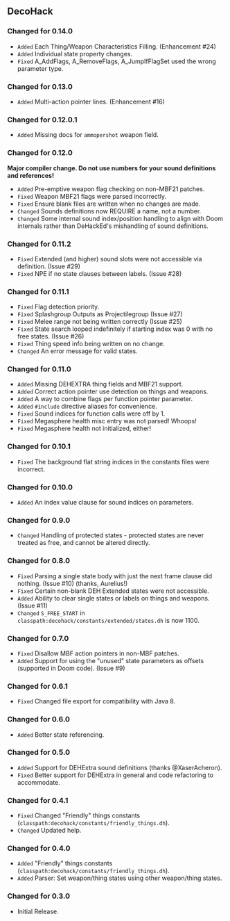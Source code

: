 DecoHack
--------

### Changed for 0.14.0

* `Added` Each Thing/Weapon Characteristics Filling. (Enhancement #24)
* `Added` Individual state property changes.
* `Fixed` A_AddFlags, A_RemoveFlags, A_JumpIfFlagSet used the wrong parameter type.


### Changed for 0.13.0

* `Added` Multi-action pointer lines. (Enhancement #16)


### Changed for 0.12.0.1

* `Added` Missing docs for `ammopershot` weapon field.


### Changed for 0.12.0

**Major compiler change. Do not use numbers for your sound definitions and references!**

* `Added` Pre-emptive weapon flag checking on non-MBF21 patches.
* `Fixed` Weapon MBF21 flags were parsed incorrectly.
* `Fixed` Ensure blank files are written when no changes are made.
* `Changed` Sounds definitions now REQUIRE a name, not a number.
* `Changed` Some internal sound index/position handling to align with Doom internals rather than DeHackEd's mishandling of sound definitions.


### Changed for 0.11.2

* `Fixed` Extended (and higher) sound slots were not accessible via definition. (Issue #29)
* `Fixed` NPE if no state clauses between labels. (Issue #28)


### Changed for 0.11.1

* `Fixed` Flag detection priority.
* `Fixed` Splashgroup Outputs as Projectilegroup (Issue #27)
* `Fixed` Melee range not being written correctly (Issue #25)
* `Fixed` State search looped indefinitely if starting index was 0 with no free states. (Issue #26)
* `Fixed` Thing speed info being written on no change.
* `Changed` An error message for valid states.


### Changed for 0.11.0

* `Added` Missing DEHEXTRA thing fields and MBF21 support.
* `Added` Correct action pointer use detection on things and weapons.
* `Added` A way to combine flags per function pointer parameter.
* `Added` `#include` directive aliases for convenience.
* `Fixed` Sound indices for function calls were off by 1.
* `Fixed` Megasphere health misc entry was not parsed! Whoops!
* `Fixed` Megasphere health not initialized, either!


### Changed for 0.10.1

* `Fixed` The background flat string indices in the constants files were incorrect.


### Changed for 0.10.0

* `Added` An index value clause for sound indices on parameters.


### Changed for 0.9.0

* `Changed` Handling of protected states - protected states are never treated as free, and cannot be altered directly.


### Changed for 0.8.0

* `Fixed` Parsing a single state body with just the next frame clause did nothing. (Issue #10) (thanks, Aurelius!)
* `Fixed` Certain non-blank DEH Extended states were not accessible.
* `Added` Ability to clear single states or labels on things and weapons. (Issue #11)
* `Changed` `S_FREE_START` in `classpath:decohack/constants/extended/states.dh` is now 1100.


### Changed for 0.7.0

* `Fixed` Disallow MBF action pointers in non-MBF patches.
* `Added` Support for using the "unused" state parameters as offsets (supported in Doom code). (Issue #9)


### Changed for 0.6.1

* `Fixed` Changed file export for compatibility with Java 8.


### Changed for 0.6.0

* `Added` Better state referencing.


### Changed for 0.5.0

* `Added` Support for DEHExtra sound definitions (thanks @XaserAcheron).
* `Fixed` Better support for DEHExtra in general and code refactoring to accommodate.


### Changed for 0.4.1

* `Fixed` Changed "Friendly" things constants (`classpath:decohack/constants/friendly_things.dh`).
* `Changed` Updated help.


### Changed for 0.4.0

* `Added` "Friendly" things constants (`classpath:decohack/constants/friendly_things.dh`).
* `Added` Parser: Set weapon/thing states using other weapon/thing states.


### Changed for 0.3.0

* Initial Release.

